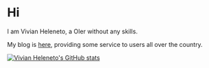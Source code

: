 # Hi

I am  Vivian Heleneto, a OIer without any skills.

My blog is [here](https://www.starroad.top), providing some service to users all over the country.

[![Vivian Heleneto's GitHub stats](https://github-readme-stats.vercel.app/api?username=VivianHeleneto)](https://github.com/anuraghazra/github-readme-stats)


